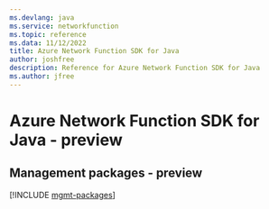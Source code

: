 ```yaml
---
ms.devlang: java
ms.service: networkfunction
ms.topic: reference
ms.data: 11/12/2022
title: Azure Network Function SDK for Java
author: joshfree
description: Reference for Azure Network Function SDK for Java
ms.author: jfree
---
```

# Azure Network Function SDK for Java - preview

## Management packages - preview
[!INCLUDE [mgmt-packages](network-function-mgmt-index.md)]